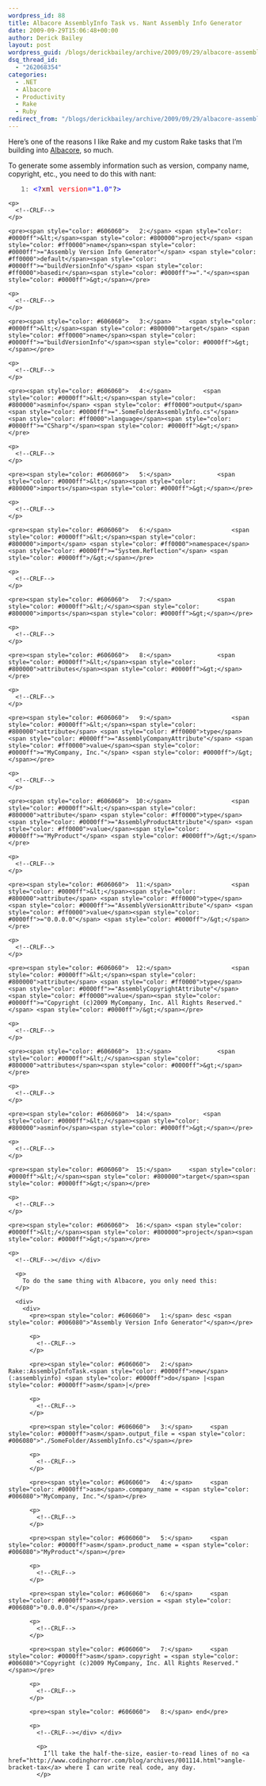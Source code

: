 ```yaml
---
wordpress_id: 88
title: Albacore AssemblyInfo Task vs. Nant Assembly Info Generator
date: 2009-09-29T15:06:48+00:00
author: Derick Bailey
layout: post
wordpress_guid: /blogs/derickbailey/archive/2009/09/29/albacore-assemblyinfo-task-vs-nant-assembly-info-generator.aspx
dsq_thread_id:
  - "262068354"
categories:
  - .NET
  - Albacore
  - Productivity
  - Rake
  - Ruby
redirect_from: "/blogs/derickbailey/archive/2009/09/29/albacore-assemblyinfo-task-vs-nant-assembly-info-generator.aspx/"
---
```

Here’s one of the reasons I like Rake and my custom Rake tasks that I’m building into [Albacore](http://github.com/derickbailey/Albacore), so much. 

To generate some assembly information such as version, company name, copyright, etc., you need to do this with nant:

<div>
  <div>
    <pre><span style="color: #606060">   1:</span> <span style="color: #0000ff">&lt;?</span><span style="color: #800000">xml</span> <span style="color: #ff0000">version</span><span style="color: #0000ff">="1.0"</span>?<span style="color: #0000ff">&gt;</span></pre>
    
    <p>
      <!--CRLF-->
    </p>
    
    <pre><span style="color: #606060">   2:</span> <span style="color: #0000ff">&lt;</span><span style="color: #800000">project</span> <span style="color: #ff0000">name</span><span style="color: #0000ff">="Assembly Version Info Generator"</span> <span style="color: #ff0000">default</span><span style="color: #0000ff">="buildVersionInfo"</span> <span style="color: #ff0000">basedir</span><span style="color: #0000ff">="."</span><span style="color: #0000ff">&gt;</span></pre>
    
    <p>
      <!--CRLF-->
    </p>
    
    <pre><span style="color: #606060">   3:</span>     <span style="color: #0000ff">&lt;</span><span style="color: #800000">target</span> <span style="color: #ff0000">name</span><span style="color: #0000ff">="buildVersionInfo"</span><span style="color: #0000ff">&gt;</span></pre>
    
    <p>
      <!--CRLF-->
    </p>
    
    <pre><span style="color: #606060">   4:</span>         <span style="color: #0000ff">&lt;</span><span style="color: #800000">asminfo</span> <span style="color: #ff0000">output</span><span style="color: #0000ff">=".SomeFolderAssemblyInfo.cs"</span> <span style="color: #ff0000">language</span><span style="color: #0000ff">="CSharp"</span><span style="color: #0000ff">&gt;</span></pre>
    
    <p>
      <!--CRLF-->
    </p>
    
    <pre><span style="color: #606060">   5:</span>             <span style="color: #0000ff">&lt;</span><span style="color: #800000">imports</span><span style="color: #0000ff">&gt;</span></pre>
    
    <p>
      <!--CRLF-->
    </p>
    
    <pre><span style="color: #606060">   6:</span>                 <span style="color: #0000ff">&lt;</span><span style="color: #800000">import</span> <span style="color: #ff0000">namespace</span><span style="color: #0000ff">="System.Reflection"</span> <span style="color: #0000ff">/&gt;</span></pre>
    
    <p>
      <!--CRLF-->
    </p>
    
    <pre><span style="color: #606060">   7:</span>             <span style="color: #0000ff">&lt;/</span><span style="color: #800000">imports</span><span style="color: #0000ff">&gt;</span></pre>
    
    <p>
      <!--CRLF-->
    </p>
    
    <pre><span style="color: #606060">   8:</span>             <span style="color: #0000ff">&lt;</span><span style="color: #800000">attributes</span><span style="color: #0000ff">&gt;</span></pre>
    
    <p>
      <!--CRLF-->
    </p>
    
    <pre><span style="color: #606060">   9:</span>                 <span style="color: #0000ff">&lt;</span><span style="color: #800000">attribute</span> <span style="color: #ff0000">type</span><span style="color: #0000ff">="AssemblyCompanyAttribute"</span> <span style="color: #ff0000">value</span><span style="color: #0000ff">="MyCompany, Inc."</span> <span style="color: #0000ff">/&gt;</span></pre>
    
    <p>
      <!--CRLF-->
    </p>
    
    <pre><span style="color: #606060">  10:</span>                 <span style="color: #0000ff">&lt;</span><span style="color: #800000">attribute</span> <span style="color: #ff0000">type</span><span style="color: #0000ff">="AssemblyProductAttribute"</span> <span style="color: #ff0000">value</span><span style="color: #0000ff">="MyProduct"</span> <span style="color: #0000ff">/&gt;</span></pre>
    
    <p>
      <!--CRLF-->
    </p>
    
    <pre><span style="color: #606060">  11:</span>                 <span style="color: #0000ff">&lt;</span><span style="color: #800000">attribute</span> <span style="color: #ff0000">type</span><span style="color: #0000ff">="AssemblyVersionAttribute"</span> <span style="color: #ff0000">value</span><span style="color: #0000ff">="0.0.0.0"</span> <span style="color: #0000ff">/&gt;</span></pre>
    
    <p>
      <!--CRLF-->
    </p>
    
    <pre><span style="color: #606060">  12:</span>                 <span style="color: #0000ff">&lt;</span><span style="color: #800000">attribute</span> <span style="color: #ff0000">type</span><span style="color: #0000ff">="AssemblyCopyrightAttribute"</span> <span style="color: #ff0000">value</span><span style="color: #0000ff">="Copyright (c)2009 MyCompany, Inc. All Rights Reserved."</span> <span style="color: #0000ff">/&gt;</span></pre>
    
    <p>
      <!--CRLF-->
    </p>
    
    <pre><span style="color: #606060">  13:</span>             <span style="color: #0000ff">&lt;/</span><span style="color: #800000">attributes</span><span style="color: #0000ff">&gt;</span></pre>
    
    <p>
      <!--CRLF-->
    </p>
    
    <pre><span style="color: #606060">  14:</span>         <span style="color: #0000ff">&lt;/</span><span style="color: #800000">asminfo</span><span style="color: #0000ff">&gt;</span></pre>
    
    <p>
      <!--CRLF-->
    </p>
    
    <pre><span style="color: #606060">  15:</span>     <span style="color: #0000ff">&lt;/</span><span style="color: #800000">target</span><span style="color: #0000ff">&gt;</span></pre>
    
    <p>
      <!--CRLF-->
    </p>
    
    <pre><span style="color: #606060">  16:</span> <span style="color: #0000ff">&lt;/</span><span style="color: #800000">project</span><span style="color: #0000ff">&gt;</span></pre>
    
    <p>
      <!--CRLF--></div> </div> 
      
      <p>
        To do the same thing with Albacore, you only need this:
      </p>
      
      <div>
        <div>
          <pre><span style="color: #606060">   1:</span> desc <span style="color: #006080">"Assembly Version Info Generator"</span></pre>
          
          <p>
            <!--CRLF-->
          </p>
          
          <pre><span style="color: #606060">   2:</span> Rake::AssemblyInfoTask.<span style="color: #0000ff">new</span>(:assemblyinfo) <span style="color: #0000ff">do</span> |<span style="color: #0000ff">asm</span>|</pre>
          
          <p>
            <!--CRLF-->
          </p>
          
          <pre><span style="color: #606060">   3:</span>     <span style="color: #0000ff">asm</span>.output_file = <span style="color: #006080">"./SomeFolder/AssemblyInfo.cs"</span></pre>
          
          <p>
            <!--CRLF-->
          </p>
          
          <pre><span style="color: #606060">   4:</span>     <span style="color: #0000ff">asm</span>.company_name = <span style="color: #006080">"MyCompany, Inc."</span></pre>
          
          <p>
            <!--CRLF-->
          </p>
          
          <pre><span style="color: #606060">   5:</span>     <span style="color: #0000ff">asm</span>.product_name = <span style="color: #006080">"MyProduct"</span></pre>
          
          <p>
            <!--CRLF-->
          </p>
          
          <pre><span style="color: #606060">   6:</span>     <span style="color: #0000ff">asm</span>.version = <span style="color: #006080">"0.0.0.0"</span></pre>
          
          <p>
            <!--CRLF-->
          </p>
          
          <pre><span style="color: #606060">   7:</span>     <span style="color: #0000ff">asm</span>.copyright = <span style="color: #006080">"Copyright (c)2009 MyCompany, Inc. All Rights Reserved."</span></pre>
          
          <p>
            <!--CRLF-->
          </p>
          
          <pre><span style="color: #606060">   8:</span> end</pre>
          
          <p>
            <!--CRLF--></div> </div> 
            
            <p>
              I’ll take the half-the-size, easier-to-read lines of no <a href="http://www.codinghorror.com/blog/archives/001114.html">angle-bracket-tax</a> where I can write real code, any day.
            </p>
